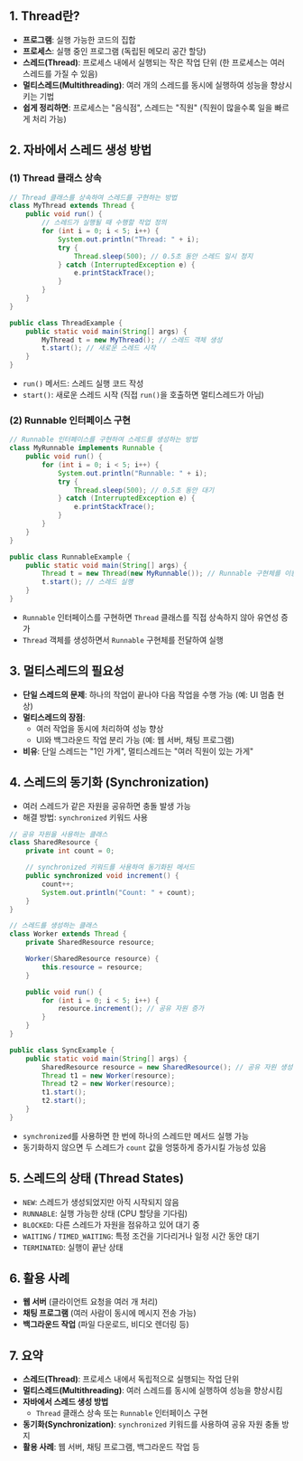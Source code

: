 ## 1. Thread란?

- **프로그램**: 실행 가능한 코드의 집합
- **프로세스**: 실행 중인 프로그램 (독립된 메모리 공간 할당)
- **스레드(Thread)**: 프로세스 내에서 실행되는 작은 작업 단위 (한 프로세스는 여러 스레드를 가질 수 있음)
- **멀티스레드(Multithreading)**: 여러 개의 스레드를 동시에 실행하여 성능을 향상시키는 기법
- **쉽게 정리하면**: 프로세스는 "음식점", 스레드는 "직원" (직원이 많을수록 일을 빠르게 처리 가능)

## 2. 자바에서 스레드 생성 방법

### (1) Thread 클래스 상속

```java
// Thread 클래스를 상속하여 스레드를 구현하는 방법
class MyThread extends Thread {
    public void run() {
        // 스레드가 실행될 때 수행할 작업 정의
        for (int i = 0; i < 5; i++) {
            System.out.println("Thread: " + i);
            try {
                Thread.sleep(500); // 0.5초 동안 스레드 일시 정지
            } catch (InterruptedException e) {
                e.printStackTrace();
            }
        }
    }
}

public class ThreadExample {
    public static void main(String[] args) {
        MyThread t = new MyThread(); // 스레드 객체 생성
        t.start(); // 새로운 스레드 시작
    }
}
```

- `run()` 메서드: 스레드 실행 코드 작성
- `start()`: 새로운 스레드 시작 (직접 `run()`을 호출하면 멀티스레드가 아님)

### (2) Runnable 인터페이스 구현

```java
// Runnable 인터페이스를 구현하여 스레드를 생성하는 방법
class MyRunnable implements Runnable {
    public void run() {
        for (int i = 0; i < 5; i++) {
            System.out.println("Runnable: " + i);
            try {
                Thread.sleep(500); // 0.5초 동안 대기
            } catch (InterruptedException e) {
                e.printStackTrace();
            }
        }
    }
}

public class RunnableExample {
    public static void main(String[] args) {
        Thread t = new Thread(new MyRunnable()); // Runnable 구현체를 이용한 스레드 생성
        t.start(); // 스레드 실행
    }
}
```

- `Runnable` 인터페이스를 구현하면 `Thread` 클래스를 직접 상속하지 않아 유연성 증가
- `Thread` 객체를 생성하면서 `Runnable` 구현체를 전달하여 실행

## 3. 멀티스레드의 필요성

- **단일 스레드의 문제**: 하나의 작업이 끝나야 다음 작업을 수행 가능 (예: UI 멈춤 현상)
- **멀티스레드의 장점**:
  - 여러 작업을 동시에 처리하여 성능 향상
  - UI와 백그라운드 작업 분리 가능 (예: 웹 서버, 채팅 프로그램)
- **비유**: 단일 스레드는 "1인 가게", 멀티스레드는 "여러 직원이 있는 가게"

## 4. 스레드의 동기화 (Synchronization)

- 여러 스레드가 같은 자원을 공유하면 충돌 발생 가능
- 해결 방법: `synchronized` 키워드 사용

```java
// 공유 자원을 사용하는 클래스
class SharedResource {
    private int count = 0;

    // synchronized 키워드를 사용하여 동기화된 메서드
    public synchronized void increment() {
        count++;
        System.out.println("Count: " + count);
    }
}

// 스레드를 생성하는 클래스
class Worker extends Thread {
    private SharedResource resource;

    Worker(SharedResource resource) {
        this.resource = resource;
    }

    public void run() {
        for (int i = 0; i < 5; i++) {
            resource.increment(); // 공유 자원 증가
        }
    }
}

public class SyncExample {
    public static void main(String[] args) {
        SharedResource resource = new SharedResource(); // 공유 자원 생성
        Thread t1 = new Worker(resource);
        Thread t2 = new Worker(resource);
        t1.start();
        t2.start();
    }
}
```

- `synchronized`를 사용하면 한 번에 하나의 스레드만 메서드 실행 가능
- 동기화하지 않으면 두 스레드가 `count` 값을 엉뚱하게 증가시킬 가능성 있음

## 5. 스레드의 상태 (Thread States)

- `NEW`: 스레드가 생성되었지만 아직 시작되지 않음
- `RUNNABLE`: 실행 가능한 상태 (CPU 할당을 기다림)
- `BLOCKED`: 다른 스레드가 자원을 점유하고 있어 대기 중
- `WAITING` / `TIMED_WAITING`: 특정 조건을 기다리거나 일정 시간 동안 대기
- `TERMINATED`: 실행이 끝난 상태

## 6. 활용 사례

- **웹 서버** (클라이언트 요청을 여러 개 처리)
- **채팅 프로그램** (여러 사람이 동시에 메시지 전송 가능)
- **백그라운드 작업** (파일 다운로드, 비디오 렌더링 등)

## 7. 요약

- **스레드(Thread)**: 프로세스 내에서 독립적으로 실행되는 작업 단위
- **멀티스레드(Multithreading)**: 여러 스레드를 동시에 실행하여 성능을 향상시킴
- **자바에서 스레드 생성 방법**
  - `Thread` 클래스 상속 또는 `Runnable` 인터페이스 구현
- **동기화(Synchronization)**: `synchronized` 키워드를 사용하여 공유 자원 충돌 방지
- **활용 사례**: 웹 서버, 채팅 프로그램, 백그라운드 작업 등

